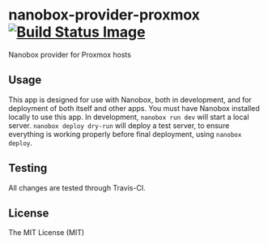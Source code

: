 # nanobox-provider-proxmox [![Build Status Image](https://travis-ci.org/danhunsaker/nanobox-provider-proxmox.svg)](https://travis-ci.org/danhunsaker/nanobox-provider-proxmox)

Nanobox provider for Proxmox hosts

## Usage

This app is designed for use with Nanobox, both in development, and for
deployment of both itself and other apps.  You must have Nanobox installed
locally to use this app.  In development, `nanobox run dev` will start a local
server.  `nanobox deploy dry-run` will deploy a test server, to ensure
everything is working properly before final deployment, using `nanobox deploy`.

## Testing

All changes are tested through Travis-CI.

## License

The MIT License (MIT)
